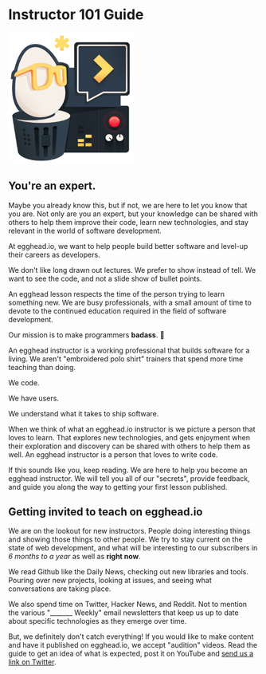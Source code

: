 # Instructor 101 Guide

<img
  src='./images/artwork/instructor-eggo-with-accessories.png'
  alt='egghead.io instructor eggo with accessories'
  style='width: 250px;'
/>

## You're an expert.

Maybe you already know this, but if not, we are here to let you know that you are. Not only are you an expert, but your knowledge can be shared with others to help them improve their code, learn new technologies, and stay relevant in the world of software development.

At egghead.io, we want to help people build better software and level-up their careers as developers. 

We don't like long drawn out lectures. We prefer to show instead of tell. We want to see the code, and not a slide show of bullet points.

An egghead lesson respects the time of the person trying to learn something new. We are busy professionals, with a small amount of time to devote to the continued education required in the field of software development.

Our mission is to make programmers **badass**. :punch:

An egghead instructor is a working professional that builds software for a living. We aren't "embroidered polo shirt" trainers that spend more time teaching than doing.

We code.

We have users.

We understand what it takes to ship software.

When we think of what an egghead.io instructor is we picture a person that loves to learn. That explores new technologies, and gets enjoyment when their exploration and discovery can be shared with others to help them as well. An egghead instructor is a person that loves to write code.

If this sounds like you, keep reading. We are here to help you become an egghead instructor. We will tell you all of our "secrets", provide feedback, and guide you along the way to getting your first lesson published.

## Getting invited to teach on egghead.io

We are on the lookout for new instructors. People doing interesting things and showing those things to other people. We try to stay current on the state of web development, and what will be interesting to our subscribers in *6 months to a year* as well as **right now**.

We read Github like the Daily News, checking out new libraries and tools. Pouring over new projects, looking at issues, and seeing what conversations are taking place.

We also spend time on Twitter, Hacker News, and Reddit. Not to mention the various "_______ Weekly" email newsletters that keep us up to date about specific technologies as they emerge over time.

But, we definitely don't catch everything! If you would like to make content and have it published on egghead.io, we accept "audition" videos. Read the guide to get an idea of what is expected, post it on YouTube and [send us a link on Twitter](https://twitter.com/eggheadio). 


